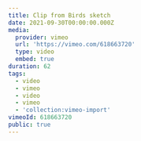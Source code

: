 ```yaml
---
title: Clip from Birds sketch
date: 2021-09-30T00:00:00.000Z
media:
  provider: vimeo
  url: 'https://vimeo.com/618663720'
  type: video
  embed: true
duration: 62
tags:
  - video
  - vimeo
  - video
  - vimeo
  - 'collection:vimeo-import'
vimeoId: 618663720
public: true
---
```

<!-- Vimeo video: Clip from Birds sketch -->
<!-- Duration: 1:02 -->
<!-- Created: 2021-09-30 -->

<ClientOnly>
  <WorkbookViewer />
</ClientOnly>

<script setup>
import WorkbookViewer from "../../.vitepress/theme/components/workbook/WorkbookViewer.vue";
</script>
